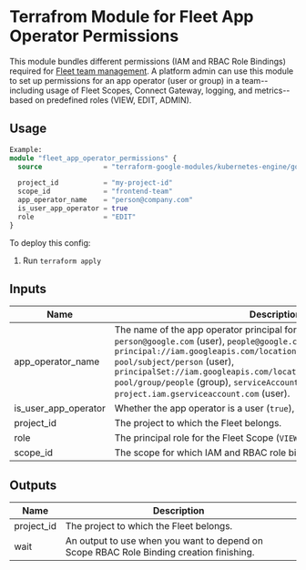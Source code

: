 # Terrafrom Module for Fleet App Operator Permissions

This module bundles different permissions (IAM and RBAC Role Bindings) required for [Fleet team management](https://cloud.google.com/kubernetes-engine/fleet-management/docs/team-management). A platform admin can use this module to set up permissions for an app operator (user or group) in a team--including usage of Fleet Scopes, Connect Gateway, logging, and metrics--based on predefined roles (VIEW, EDIT, ADMIN).

## Usage
```tf
Example:
module "fleet_app_operator_permissions" {
  source               = "terraform-google-modules/kubernetes-engine/google//modules/fleet-app-operator-permissions"

  project_id           = "my-project-id"
  scope_id             = "frontend-team"
  app_operator_name    = "person@company.com"
  is_user_app_operator = true
  role                 = "EDIT"
}
```

To deploy this config:
1. Run `terraform apply`

<!-- BEGINNING OF PRE-COMMIT-TERRAFORM DOCS HOOK -->
## Inputs

| Name | Description | Type | Default | Required |
|------|-------------|------|---------|:--------:|
| app\_operator\_name | The name of the app operator principal for the Fleet Scope, e.g., `person@google.com` (user), `people@google.com` (group), `principal://iam.googleapis.com/locations/global/workforcePools/my-pool/subject/person` (user), `principalSet://iam.googleapis.com/locations/global/workforcePools/my-pool/group/people` (group), `serviceAccount:my-service-account@my-project.iam.gserviceaccount.com` (user). | `string` | n/a | yes |
| is\_user\_app\_operator | Whether the app operator is a user (`true`), or a group (`false`). | `bool` | n/a | yes |
| project\_id | The project to which the Fleet belongs. | `string` | n/a | yes |
| role | The principal role for the Fleet Scope (`VIEW`/`EDIT`/`ADMIN`). | `string` | n/a | yes |
| scope\_id | The scope for which IAM and RBAC role bindings are created. | `string` | n/a | yes |

## Outputs

| Name | Description |
|------|-------------|
| project\_id | The project to which the Fleet belongs. |
| wait | An output to use when you want to depend on Scope RBAC Role Binding creation finishing. |

<!-- END OF PRE-COMMIT-TERRAFORM DOCS HOOK -->
